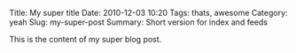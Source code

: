 Title: My super title
Date: 2010-12-03 10:20
Tags: thats, awesome
Category: yeah
Slug: my-super-post
Summary: Short version for index and feeds

This is the content of my super blog post.
